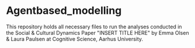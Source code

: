 # Agentbased_modelling

This repository holds all necessary files to run the analyses conducted in the Social & Cultural Dynamics Paper "INSERT TITLE HERE" by Emma Olsen & Laura Paulsen at Cognitive Science, Aarhus University.